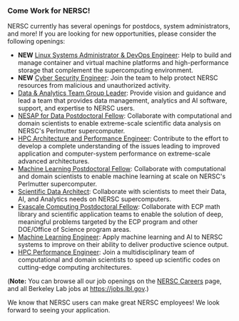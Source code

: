 ### Come Work for NERSC! 

NERSC currently has several openings for postdocs, system administrators, and 
more! If you are looking for new opportunities, please consider the following 
openings:
- **NEW** [Linux Systems Administrator & DevOps Engineer](http://m.rfer.us/LBLUPg4hf):
Help to build and manage container and virtual machine platforms and
high-performance storage that complement the supercomputing environment.
- **NEW** [Cyber Security Engineer](http://m.rfer.us/LBLa_B4hg):
Join the team to help protect NERSC resources from malicious and unauthorized
activity.
- [Data & Analytics Team Group Leader](http://m.rfer.us/LBLxy24g4):
Provide vision and guidance and lead a team that provides data management, 
analytics and AI software, support, and expertise to NERSC users.
- [NESAP for Data Postdoctoral Fellow](http://m.rfer.us/LBLXEt4g5):
Collaborate with computational and domain scientists to enable extreme-scale
scientific data analysis on NERSC's Perlmutter supercomputer.
- [HPC Architecture and Performance Engineer](http://m.rfer.us/LBLX5J4eV):
Contribute to the effort to develop a complete understanding of the issues
leading to improved application and computer-system performance on 
extreme-scale advanced architectures.
- [Machine Learning Postdoctoral Fellow](http://m.rfer.us/LBL2sf4cR):
Collaborate with computational and domain scientists to enable machine learning
at scale on NERSC's Perlmutter supercomputer.
- [Scientific Data Architect](http://m.rfer.us/LBLl2w4Fo):
Collaborate with scientists to meet their Data, AI, and Analytics needs on
NERSC supercomputers.
- [Exascale Computing Postdoctoral Fellow](http://m.rfer.us/LBLeIu4BW):
Collaborate with ECP math library and scientific application teams to enable the
solution of deep, meaningful problems targeted by the ECP program and other
DOE/Office of Science program areas.
- [Machine Learning Engineer](http://m.rfer.us/LBLXv743y): Apply machine
learning and AI to NERSC systems to improve on their ability to deliver
productive science output.
- [HPC Performance Engineer](http://m.rfer.us/LBLsGT43z): Join a
multidisciplinary team of computational and domain scientists to speed up
scientific codes on cutting-edge computing architectures.

(**Note:** You can browse all our job openings on the 
[NERSC Careers](https://lbl.referrals.selectminds.com/page/nersc-careers-85)
page, and all Berkeley Lab jobs at <https://jobs.lbl.gov>.)

We know that NERSC users can make great NERSC employees! We look forward to 
seeing your application.

